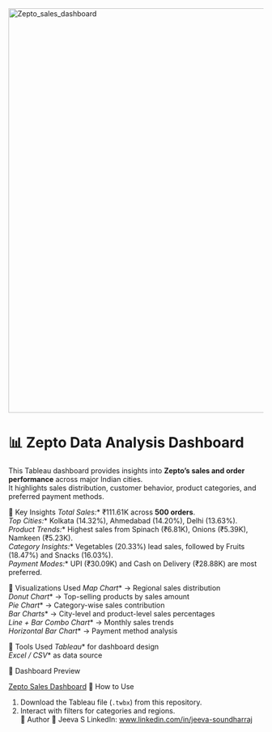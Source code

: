 <img width="1671" height="800" alt="Zepto_sales_dashboard" src="https://github.com/user-attachments/assets/5ffab78c-4c16-4bf9-84c5-a6066cab78f7" />

# 📊 Zepto Data Analysis Dashboard

This Tableau dashboard provides insights into **Zepto’s sales and order performance** across major Indian cities.  
It highlights sales distribution, customer behavior, product categories, and preferred payment methods.

🔹 Key Insights
*Total Sales:** ₹111.61K across **500 orders**.  
*Top Cities:** Kolkata (14.32%), Ahmedabad (14.20%), Delhi (13.63%).  
*Product Trends:** Highest sales from Spinach (₹6.81K), Onions (₹5.39K), Namkeen (₹5.23K).  
*Category Insights:** Vegetables (20.33%) lead sales, followed by Fruits (18.47%) and Snacks (16.03%).  
*Payment Modes:** UPI (₹30.09K) and Cash on Delivery (₹28.88K) are most preferred.  

🔹 Visualizations Used
*Map Chart** → Regional sales distribution  
*Donut Chart** → Top-selling products by sales amount  
*Pie Chart** → Category-wise sales contribution  
*Bar Charts** → City-level and product-level sales percentages  
*Line + Bar Combo Chart** → Monthly sales trends  
*Horizontal Bar Chart** → Payment method analysis  

🔹 Tools Used
*Tableau** for dashboard design  
*Excel / CSV** as data source  

🔹 Dashboard Preview

[Zepto Sales Dashboard](Zepto_sales_dashboard.png)
🔹 How to Use
1. Download the Tableau file (`.twbx`) from this repository.   
2. Interact with filters for categories and regions.  
🔹 Author
👤 Jeeva S
LinkedIn: www.linkedin.com/in/jeeva-soundharraj  
 
